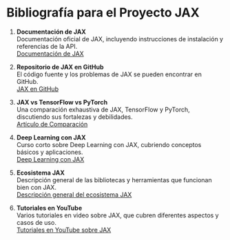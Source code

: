 # Bibliografía para el Proyecto JAX


1. **Documentación de JAX**  
   Documentación oficial de JAX, incluyendo instrucciones de instalación y referencias de la API.  
   [Documentación de JAX](https://jax.readthedocs.io/en/latest/)

2. **Repositorio de JAX en GitHub**  
   El código fuente y los problemas de JAX se pueden encontrar en GitHub.  
   [JAX en GitHub](https://github.com/google/jax)

3. **JAX vs TensorFlow vs PyTorch**  
   Una comparación exhaustiva de JAX, TensorFlow y PyTorch, discutiendo sus fortalezas y debilidades.  
   [Artículo de Comparación](https://towardsdatascience.com/jax-vs-tensorflow-vs-pytorch)

4. **Deep Learning con JAX**  
   Curso corto sobre Deep Learning con JAX, cubriendo conceptos básicos y aplicaciones.  
   [Deep Learning con JAX](https://www.deeplearning.ai/short-courses/jax/)

5. **Ecosistema JAX**  
   Descripción general de las bibliotecas y herramientas que funcionan bien con JAX.  
   [Descripción general del ecosistema JAX](https://jax.readthedocs.io/en/latest/overview.html)

6. **Tutoriales en YouTube**  
   Varios tutoriales en video sobre JAX, que cubren diferentes aspectos y casos de uso.  
   [Tutoriales en YouTube sobre JAX](https://www.youtube.com/results?search_query=jax+machine+learning)
